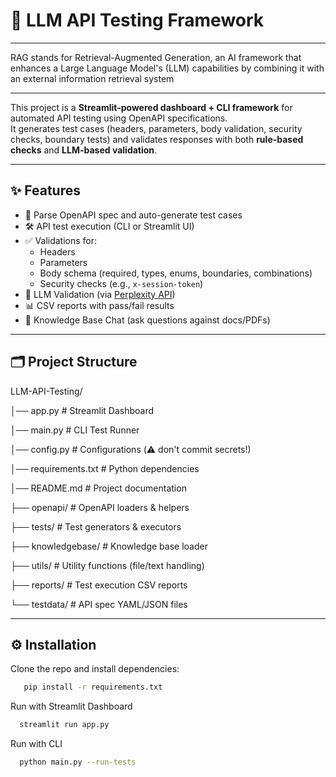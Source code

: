 # 🚀 LLM API Testing Framework

---

RAG stands for Retrieval-Augmented Generation, an AI framework that enhances a Large Language Model's (LLM) capabilities by combining it with an external information retrieval system

---

This project is a **Streamlit-powered dashboard + CLI framework** for automated API testing using OpenAPI specifications.  
It generates test cases (headers, parameters, body validation, security checks, boundary tests) and validates responses with both **rule-based checks** and **LLM-based validation**.

---

## ✨ Features
- 📑 Parse OpenAPI spec and auto-generate test cases  
- 🛠️ API test execution (CLI or Streamlit UI)  
- ✅ Validations for:
  - Headers
  - Parameters
  - Body schema (required, types, enums, boundaries, combinations)
  - Security checks (e.g., `x-session-token`)  
- 🤖 LLM Validation (via [Perplexity API](https://docs.perplexity.ai))  
- 📊 CSV reports with pass/fail results  
- 💬 Knowledge Base Chat (ask questions against docs/PDFs)  

---

## 🗂 Project Structure
LLM-API-Testing/

│── app.py # Streamlit Dashboard

│── main.py # CLI Test Runner

│── config.py # Configurations (⚠️ don't commit secrets!)

│── requirements.txt # Python dependencies

│── README.md # Project documentation

├── openapi/ # OpenAPI loaders & helpers

├── tests/ # Test generators & executors

├── knowledgebase/ # Knowledge base loader

├── utils/ # Utility functions (file/text handling)

├── reports/ # Test execution CSV reports

└── testdata/ # API spec YAML/JSON files



---

## ⚙️ Installation
Clone the repo and install dependencies:

```bash
   pip install -r requirements.txt
```

Run with Streamlit Dashboard
```bash
  streamlit run app.py

```
Run with CLI

```bash
  python main.py --run-tests



```
